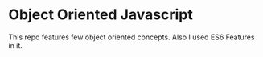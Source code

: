 # Object Oriented Javascript

This repo features few object oriented concepts. Also I used ES6 Features in it.